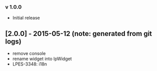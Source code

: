 ### v 1.0.0
* Initial release
## [2.0.0] - 2015-05-12 (note: generated from git logs)

 - remove console
 - rename widget into lpWidget
 - LPES-3348: i18n
